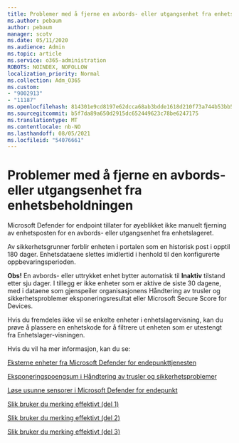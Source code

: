 ```yaml
---
title: Problemer med å fjerne en avbords- eller utgangsenhet fra enhetsbeholdningen
ms.author: pebaum
author: pebaum
manager: scotv
ms.date: 05/11/2020
ms.audience: Admin
ms.topic: article
ms.service: o365-administration
ROBOTS: NOINDEX, NOFOLLOW
localization_priority: Normal
ms.collection: Adm_O365
ms.custom:
- "9002913"
- "11187"
ms.openlocfilehash: 814301e9cd8197e62dcca68ab3bdde1618d210f73a744b53bb5af7b861eb02bf
ms.sourcegitcommit: b5f7da89a650d2915dc652449623c78be6247175
ms.translationtype: MT
ms.contentlocale: nb-NO
ms.lasthandoff: 08/05/2021
ms.locfileid: "54076661"
---
```

# <a name="issues-with-removing-an-offboarded-or-decommissioned-device-from-the-device-inventory"></a>Problemer med å fjerne en avbords- eller utgangsenhet fra enhetsbeholdningen

Microsoft Defender for endpoint tillater for øyeblikket ikke manuelt fjerning av enhetsposten for en avbords- eller utgangsenhet fra enhetslageret.

Av sikkerhetsgrunner forblir enheten i portalen som en historisk post i opptil 180 dager. Enhetsdataene slettes imidlertid i henhold til den konfigurerte oppbevaringsperioden.

**Obs!** En avbords- eller uttrykket enhet bytter automatisk til **Inaktiv** tilstand etter sju dager. I tillegg er ikke enheter som er aktive de siste 30 dagene, med i dataene som gjenspeiler organisasjonens Håndtering av trusler og sikkerhetsproblemer eksponeringsresultat eller Microsoft Secure Score for Devices.
 
Hvis du fremdeles ikke vil se enkelte enheter i enhetslagervisning, kan du prøve å plassere en enhetskode for å filtrere ut enheten som er utestengt fra Enhetslager-visningen.

Hvis du vil ha mer informasjon, kan du se:

[Eksterne enheter fra Microsoft Defender for endepunkttjenesten](/microsoft-365/security/defender-endpoint/offboard-machines.md)

[Eksponeringspoengsum i Håndtering av trusler og sikkerhetsproblemer](/microsoft-365/security/defender-endpoint/tvm-exposure-score.md)

[Løse usunne sensorer i Microsoft Defender for endepunkt](/microsoft-365/security/defender-endpoint/fix-unhealthy-sensors#inactive-devices.md)

[Slik bruker du merking effektivt (del 1)](https://techcommunity.microsoft.com/t5/microsoft-defender-for-endpoint/how-to-use-tagging-effectively-part-1/ba-p/1964058)

[Slik bruker du merking effektivt (del 2)](https://techcommunity.microsoft.com/t5/microsoft-defender-for-endpoint/how-to-use-tagging-effectively-part-2/ba-p/1962008)

[Slik bruker du merking effektivt (del 3)](https://techcommunity.microsoft.com/t5/microsoft-defender-for-endpoint/how-to-use-tagging-effectively-part-3/ba-p/1964073)




